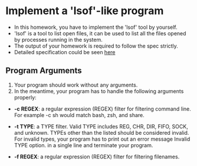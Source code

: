 # Implement a 'lsof'-like program

- In this homework, you have to implement the 'lsof' tool by yourself. 
- 'lsof' is a tool to list open files, it can be used to list all the files opened by processes running in the system. 
- The output of your homework is required to follow the spec strictly. 
- Detailed specification could be seen [here]()
## Program Arguments

1. Your program should work without any arguments. 
2. In the meantime, your program has to handle the following arguments properly:

- **-c REGEX**: a regular expression (REGEX) filter for filtering command line. For example         -c sh would match bash, zsh, and share.

- **-t TYPE**: a TYPE filter. Valid TYPE includes  REG,  CHR,  DIR,  FIFO,  SOCK, and   unknown. TYPEs other than the listed should be considered invalid. For invalid types, your program has to print out an error message Invalid TYPE option. in a single line and terminate your program.

- **-f REGEX**: a regular expression (REGEX) filter for filtering filenames.

